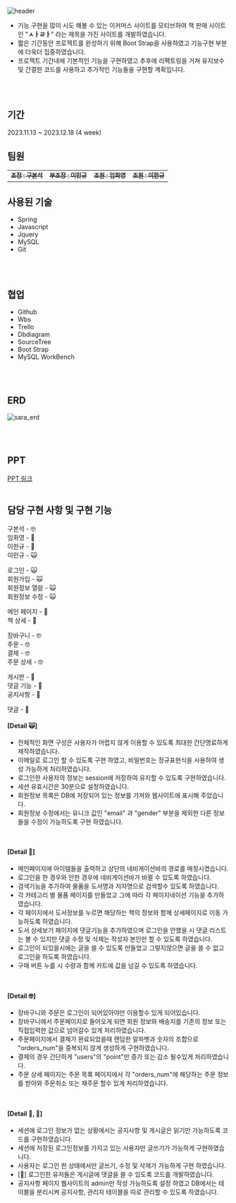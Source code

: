 ![header](https://capsule-render.vercel.app/api?type=waving&color=82AE46&fontColor=fff&height=300&section=header&text=책&nbsp;사라%20&fontSize=80)

- 기능 구현을 많이 시도 해볼 수 있는 이커머스 사이트를 모티브하여 책 판매 사이트인 "**ㅅㅏㄹㅏ**" 라는 제목을 가진 사이트를 개발하였습니다.
- 짧은 기간동안 프로젝트를 완성하기 위해 Boot Strap을 사용하였고 기능구현 부분에 더욱더 집중하였습니다.
- 프로젝트 기간내에 기본적인 기능을 구현하였고 추후에 리팩토링을 거쳐 유지보수 및 간결한 코드를 사용하고 추가적인 기능들을 구현할 계획입니다.
<br>
<br>

## 기간

2023.11.13 ~ 2023.12.18 (4 week)

## 팀원
<table>
  <tbody>
    <tr>
      <td align="center"><a href="https://github.com/rnqhstjr12"><img src="https://avatars.githubusercontent.com/u/136827421?v=4 width="50px;" alt=""/><sub><b>조장 : 구본석</b></sub></td>
      <td align="center"><a href="https://github.com/minkku"><img src="https://avatars.githubusercontent.com/u/97155555?v=4 width="50px;" alt=""/><sub><b>부조장 : 이민규</b></sub></td>
      <td align="center"><a href="https://github.com/hwa0000"><img src="https://avatars.githubusercontent.com/u/149472181?v=4 width="50px;" alt=""/><sub><b>조원 : 임화영</b></sub></td>
      <td align="center"><a href="https://github.com/CastorP0llux"><img src="https://avatars.githubusercontent.com/u/149470847?v=4 width="50px;" alt=""/><sub><b>조원 : 이한규</b></sub></td>
    </tr>
  </tbody>
</table>

## 사용된 기술
- Spring
- Javascript
- Jquery
- MySQL
- Git
<br />
<br />


## 협업

- Github
- Wbs
- Trello
- Dbdiagram
- SourceTree
- Boot Strap
- MySQL WorkBench
<br />
<br />

## ERD

![sara_erd](https://github.com/minkku/java_project/assets/97155555/17783892-f213-4e22-af09-536899856468.PNG)

<br />
<br />

## PPT
<a href="https://www.canva.com/design/DAF3SWy5WEY/Mln_qg5kZDHM7oiqlvYnpg/view?utm_content=DAF3SWy5WEY&utm_campaign=designshare&utm_medium=link&utm_source=editor">PPT 링크</a>
<br />
<br />

## 담당 구현 사항 및 구현 기능
구본석 - 🤓
<br>
임화영 - 🤕
<br>
이한규 - 🙋
<br>
이민규 - 🙀
<br>

로그인 - 🙀 <br>
회원가입 - 🙀 <br>
회원정보 열람 - 🙀 <br>
회원정보 수정 - 🙀 <br>

메인 페이지 - 🙋<br>
책 상세 - 🙋<br>

장바구니 - 🤓 <br>
주문 - 🤓 <br>
결제 - 🤓 <br>
주문 상세 - 🤓 <br>

게시판 - 🤕 <br>
댓글 기능 - 🙋 <br>
공지사항 - 🤕 <br>

댓글 - 🙋 <br>

#### [Detail 🙀]
 - 전체적인 화면 구성은 사용자가 어렵지 않게 이용할 수 있도록 최대한 간단명료하게 제작하였습니다.
 - 이메일로 로그인 할 수 있도록 구현 하였고, 비밀번호는 정규표현식을 사용하여 생성 가능하게 처리하였습니다.
 - 로그인한 사용자의 정보는 session에 저장하여 유지할 수 있도록 구현하였습니다.
 - 세션 유효시간은 30분으로 설정하였습니다.
 - 회원정보 목록은 DB에 저장되어 있는 정보를 가져와 웹사이트에 표시해 주었습니다.
 - 회원정보 수정에서는 유니크 값인 "email" 과 "gender" 부분을 제외한 다른 정보들을 수정이 가능하도록 구현 하였습니다.
<br>

#### [Detail 🙋]
- 메인페이지에 아이템들을 출력하고 상단의 네비게이션바의 경로를 매칭시켰습니다.
- 로그인을 한 경우와 안한 경우에 네비게이션바가 바뀔 수 있도록 하였습니다.
- 검색기능을 추가하여 물품을 도서명과 저자명으로 검색할수 있도록 하였습니다.
- 각 카테고리 별 물품 페이지를 만들었고 그에 따라 각 페이지네이션 기능을 추가하였습니다.
- 각 페이지에서 도서정보를 누르면 해당하는 책의 정보와 함께 상세페이지로 이동 가능하도록 하였습니다.
- 도서 상세보기 페이지에 댓글기능을 추가하였으며 로그인을 안했을 시 댓글 리스트는 볼 수 있지만 댓글 수정 및 삭제는 작성자 본인만 할 수 있도록 하였습니다.
- 로그인이 되있을시에는 글을 쓸 수 있도록 만들었고 그렇지않으면 글을 쓸 수 없고 로그인을 하도록 하였습니다.
- 구매 버튼 누를 시  수량과 함께 카트에 값을 넘길 수 있도록 하였습니다.


<br>

#### [Detail 🤓]
 - 장바구니와 주문은 로그인이 되어있아야만 이용할수 있게 되어있습니다.
 - 장바구니에서 주문페이지로 들어오게 되면 회원 정보와 배송지를 기존의 정보 또는 직접입력한 값으로 넘어갈수 있게 처리하였습니다.
 - 주문페이지에서 결제가 완료되었을때 랜덤한 알파벳과 숫자의 조합으로 "orders_num"을 중복되지 않게 생성하게 구현하였습니다.
 - 결제의 경우 간단하게 "users"의 "point"만 증가 또는 감소 될수있게 처리하였습니다.
 - 주문 상세 페이지는 주문 목록 페이지에서 각 "orders_num"에 해당하는 주문 정보를 받아와 주문취소 또는 재주문 할수 있게 처리하였습니다.
<br>

#### [Detail 🤕, 🙋]
  - 세션에 로그인 정보가 없는 상황에서는 공지사항 및 게시글은 읽기만 가능하도록 코드를 구현하였습니다.
  - 세션에 저장된 로그인정보를 가지고 있는 사용자만 글쓰기가 가능하게 구현하였습니다.
  - 사용자는 로그인 한 상태에서만 글쓰기, 수정 및 삭제가 가능하게 구현 하였습니다.
  - [🙋] 로그인한 유저들은 게시글에 댓글을 쓸 수 있도록 코드를 개발하였습니다.
  - 공지사항 페이지 웹사이트의 admin만 작성 가능하도록 설정 하였고 DB에서는 테이블을 분리시켜 공지사항, 관리자 테이블을 따로 관리할 수 있도록 하였습니다.
